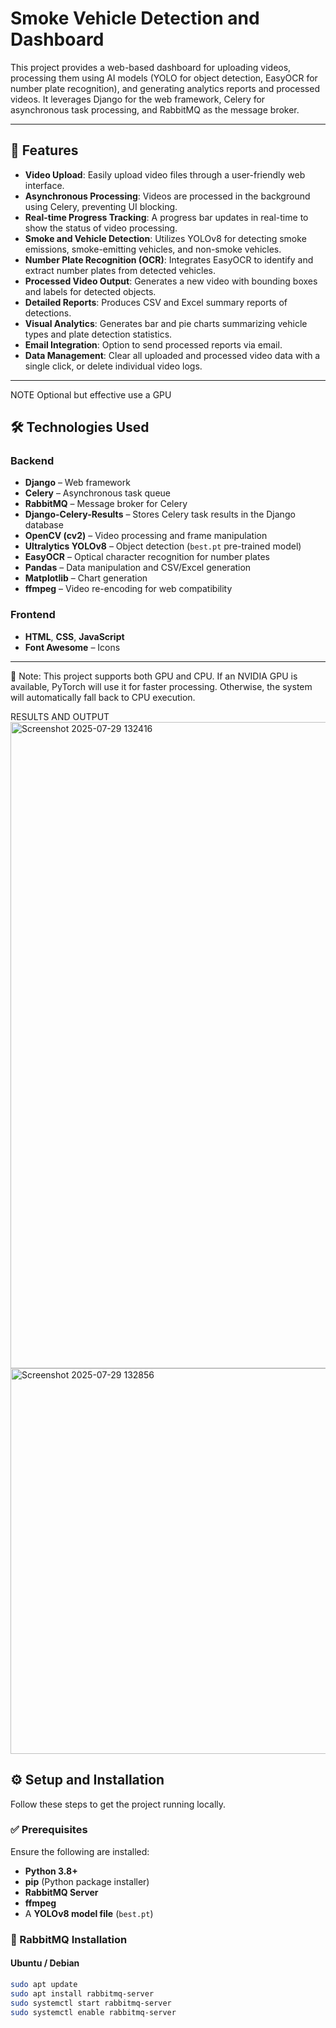 # Smoke Vehicle Detection and Dashboard

This project provides a web-based dashboard for uploading videos, processing them using AI models (YOLO for object detection, EasyOCR for number plate recognition), and generating analytics reports and processed videos. It leverages Django for the web framework, Celery for asynchronous task processing, and RabbitMQ as the message broker.

---

## 🚀 Features

- **Video Upload**: Easily upload video files through a user-friendly web interface.
- **Asynchronous Processing**: Videos are processed in the background using Celery, preventing UI blocking.
- **Real-time Progress Tracking**: A progress bar updates in real-time to show the status of video processing.
- **Smoke and Vehicle Detection**: Utilizes YOLOv8 for detecting smoke emissions, smoke-emitting vehicles, and non-smoke vehicles.
- **Number Plate Recognition (OCR)**: Integrates EasyOCR to identify and extract number plates from detected vehicles.
- **Processed Video Output**: Generates a new video with bounding boxes and labels for detected objects.
- **Detailed Reports**: Produces CSV and Excel summary reports of detections.
- **Visual Analytics**: Generates bar and pie charts summarizing vehicle types and plate detection statistics.
- **Email Integration**: Option to send processed reports via email.
- **Data Management**: Clear all uploaded and processed video data with a single click, or delete individual video logs.

---
NOTE
Optional but effective use a GPU 

## 🛠️ Technologies Used

### Backend
- **Django** – Web framework
- **Celery** – Asynchronous task queue
- **RabbitMQ** – Message broker for Celery
- **Django-Celery-Results** – Stores Celery task results in the Django database
- **OpenCV (cv2)** – Video processing and frame manipulation
- **Ultralytics YOLOv8** – Object detection (`best.pt` pre-trained model)
- **EasyOCR** – Optical character recognition for number plates
- **Pandas** – Data manipulation and CSV/Excel generation
- **Matplotlib** – Chart generation
- **ffmpeg** – Video re-encoding for web compatibility

### Frontend
- **HTML**, **CSS**, **JavaScript**
- **Font Awesome** – Icons

---
🔎 Note: This project supports both GPU and CPU. If an NVIDIA GPU is available, PyTorch will use it for faster processing. Otherwise, the system will automatically fall back to CPU execution.

RESULTS AND OUTPUT
<img width="1919" height="1034" alt="Screenshot 2025-07-29 132416" src="https://github.com/user-attachments/assets/bb42b37a-9902-47be-a092-0d66ae6c5f76" />
<img width="1200" height="617" alt="Screenshot 2025-07-29 132856" src="https://github.com/user-attachments/assets/d53fcadf-4744-447c-86ac-d27349fe7f54" />

## ⚙️ Setup and Installation

Follow these steps to get the project running locally.

### ✅ Prerequisites

Ensure the following are installed:

- **Python 3.8+**
- **pip** (Python package installer)
- **RabbitMQ Server**
- **ffmpeg**
- A **YOLOv8 model file** (`best.pt`)

### 🔧 RabbitMQ Installation

#### Ubuntu / Debian

```bash
sudo apt update
sudo apt install rabbitmq-server
sudo systemctl start rabbitmq-server
sudo systemctl enable rabbitmq-server
